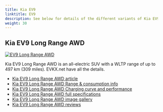 ```yaml
---
title: Kia EV9
linktitle: EV9
description: See below for details of the different variants of Kia EV9
weight: 30
---
```

## Kia EV9 Long Range AWD

[![EV9 Long Range AWD](https://media.evkx.net/multimedia/models/kia/ev9/ev9_long_range_awd/main_1_st.jpg)](/models/kia/ev9/ev9_long_range_awd/)

Kia EV9 Long Range AWD is an all-electric SUV with a WLTP range of up to 497 km (309 miles). EVKX.net have all the details. 

- [Kia EV9 Long Range AWD article](/models/kia/ev9/ev9_long_range_awd/)
- [Kia EV9 Long Range AWD Range & consumption info](/models/kia/ev9/ev9_long_range_awd//rangeandconsumption)
- [Kia EV9 Long Range AWD Charging curve and performance](/models/kia/ev9/ev9_long_range_awd//chargingcurve)
- [Kia EV9 Long Range AWD full specifications](/models/kia/ev9/ev9_long_range_awd//specifications)
- [Kia EV9 Long Range AWD image gallery](/models/kia/ev9/ev9_long_range_awd//gallery)
- [Kia EV9 Long Range AWD reviews](/models/kia/ev9/ev9_long_range_awd//reviews)

